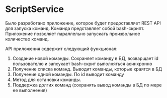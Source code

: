 # ScriptService

Было разработано приложение, которое будет предоставляет REST API для запуска команд. Команда представляет собой bash-скрипт. 
Приложение позволяет параллельно запускать произвольное количество команд.

API приложения содержит следующий функционал:

1) Создание новой команды. Сохраняет команду в БД, возварщает id пользователю и запсукает bash-скрит выполняться
асинхронно
2) Получение списка команд. Выводит команды, которые храятся в БД
3) Получение одной команды. По id выводит команду 
4) Метод для остановки команды. 
5) Поддержка долгих команд (сохранять вывод команды в БД по мере ее выполнения)

